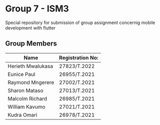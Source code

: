 # Group 7 - ISM3 
Special repository for submission of group assignment concernig mobile development with flutter

## Group Members
| Name | Registration No: |
| ---------|----------|
| Herieth Mwalukasa | 27823/T.2022|
| Eunice Paul | 26955/T.2021 | 
| Raymond Mngerere | 27002/T.2021 |
| Sharon Mataso | 27013/T.2021 |
| Malcolm Richard | 26985/T.2021 | 
| William Kavumo| 27021/T.2021 |
| Kudra Omari | 26978/T.2021 |

